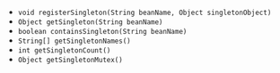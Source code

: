 
- `void registerSingleton(String beanName, Object singletonObject)`
- `Object getSingleton(String beanName)`
- `boolean containsSingleton(String beanName)`
- `String[] getSingletonNames()`
- `int getSingletonCount()`
- `Object getSingletonMutex()`